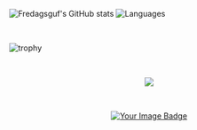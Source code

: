 ![Fredagsguf's GitHub stats](https://github-readme-stats.vercel.app/api?username=Fredagsguf&count_private=true&show_icons=true&theme=transparent&hide_border=true&number_format=long) ![Languages](https://github-readme-stats.vercel.app/api/top-langs/?username=Fredagsguf&theme=transparent&hide_border=true&layout=compact)

<br>

![trophy](https://github-profile-trophy.vercel.app/?username=Fredagsguf&theme=onedark&column=-1)

<br>

<p align="center">
  <img src="https://github-profile-summary-cards.vercel.app/api/cards/profile-details?username=Fredagsguf&theme=transparent" />
</p>

<br>

<p align="center">
  <a href="https://tryhackme.com/r/p/Fredagsguf" target="_blank">
    <img src="https://tryhackme-badges.s3.amazonaws.com/Fredagsguf.png" alt="Your Image Badge" />
  </a>
</p>

<br>
